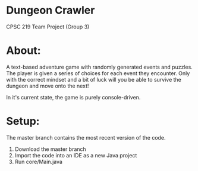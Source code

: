 # Dungeon Crawler
CPSC 219 Team Project (Group 3)

# About:
A text-based adventure game with randomly generated events and puzzles.
The player is given a series of choices for each event they encounter.
Only with the correct mindset and a bit of luck will you be able to survive the dungeon and move onto the next!

In it's current state, the game is purely console-driven.

# Setup:
The master branch contains the most recent version of the code.

1. Download the master branch
2. Import the code into an IDE as a new Java project
3. Run core/Main.java

